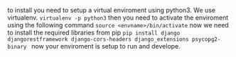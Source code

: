 to install you need to setup a virtual enviroment using python3. We use virtualenv.
`virtualenv -p python3`
then you need to activate the enviroment using the following command
`source <envname>/bin/activate`
now we need to install the required libraries from pip
`pip install django djangorestframework django-cors-headers django_extensions psycopg2-binary
`
now your enviroment is setup to run and develope.